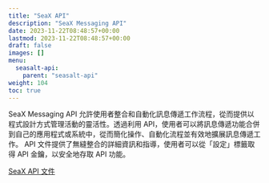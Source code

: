 ```yaml
---
title: "SeaX API"
description: "SeaX Messaging API"
date: 2023-11-22T08:48:57+00:00
lastmod: 2023-11-22T08:48:57+00:00
draft: false
images: []
menu:
  seasalt-api:
    parent: "seasalt-api"
weight: 104
toc: true
---
```

SeaX Messaging API 允許使用者整合和自動化訊息傳遞工作流程，從而提供以程式設計方式管理活動的靈活性。透過利用 API，使用者可以將訊息傳遞功能合併到自己的應用程式或系統中，從而簡化操作、自動化流程並有效地擴展訊息傳遞工作。 API 文件提供了無縫整合的詳細資訊和指導，使用者可以從「設定」標籤取得 API 金鑰，以安全地存取 API 功能。

<div class="row justify-content-center">
    <div class="col-lg-9 col-xl-8 text-center">
        <p class="lead"></p>
        <a class="btn btn-primary btn-lg px-4 mb-2" href="https://seax.seasalt.ai/bulk-sms-api/redoc" role="button" target="_blank" rel="noopener noreferrer">SeaX API 文件</a>
    </div>
</div>
